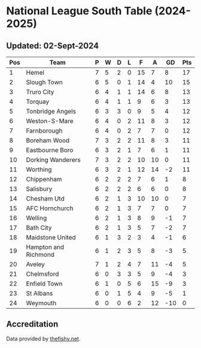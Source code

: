 # National League South Table (2024-2025)
## Updated: 02-Sept-2024

| Pos | Team | P | W | D | L | F | A | GD | Pts |
| --- | --- | --- | --- | --- | --- | --- | --- | --- | --- |
| 1 | Hemel | 7 | 5 | 2 | 0 | 15 | 7 | 8 | 17 |
| 2 | Slough Town | 6 | 5 | 0 | 1 | 14 | 4 | 10 | 15 |
| 3 | Truro City | 6 | 4 | 1 | 1 | 14 | 6 | 8 | 13 |
| 4 | Torquay | 6 | 4 | 1 | 1 | 9 | 6 | 3 | 13 |
| 5 | Tonbridge Angels | 6 | 3 | 3 | 0 | 9 | 5 | 4 | 12 |
| 6 | Weston-S-Mare | 6 | 4 | 0 | 2 | 11 | 8 | 3 | 12 |
| 7 | Farnborough | 6 | 4 | 0 | 2 | 7 | 7 | 0 | 12 |
| 8 | Boreham Wood | 7 | 3 | 2 | 2 | 11 | 8 | 3 | 11 |
| 9 | Eastbourne Boro | 6 | 3 | 2 | 1 | 7 | 6 | 1 | 11 |
| 10 | Dorking Wanderers | 7 | 3 | 2 | 2 | 10 | 10 | 0 | 11 |
| 11 | Worthing | 6 | 3 | 2 | 1 | 12 | 14 | -2 | 11 |
| 12 | Chippenham | 6 | 2 | 2 | 2 | 7 | 6 | 1 | 8 |
| 13 | Salisbury | 6 | 2 | 2 | 2 | 6 | 6 | 0 | 8 |
| 14 | Chesham Utd | 6 | 2 | 1 | 3 | 10 | 10 | 0 | 7 |
| 15 | AFC Hornchurch | 6 | 2 | 1 | 3 | 7 | 7 | 0 | 7 |
| 16 | Welling | 6 | 2 | 1 | 3 | 8 | 9 | -1 | 7 |
| 17 | Bath City | 6 | 2 | 1 | 3 | 5 | 7 | -2 | 7 |
| 18 | Maidstone United | 6 | 1 | 3 | 2 | 3 | 4 | -1 | 6 |
| 19 | Hampton and Richmond | 6 | 1 | 2 | 3 | 5 | 8 | -3 | 5 |
| 20 | Aveley | 7 | 1 | 2 | 4 | 7 | 11 | -4 | 5 |
| 21 | Chelmsford | 6 | 0 | 3 | 3 | 5 | 9 | -4 | 3 |
| 22 | Enfield Town | 6 | 1 | 0 | 5 | 6 | 15 | -9 | 3 |
| 23 | St Albans | 6 | 0 | 1 | 5 | 4 | 9 | -5 | 1 |
| 24 | Weymouth | 6 | 0 | 0 | 6 | 2 | 12 | -10 | 0 |

## Accreditation 

Data provided by [thefishy.net](https://www.thefishy.net/).